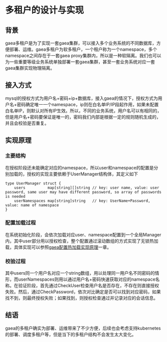# 多租户的设计与实现

## 背景

gaea多租户是为了实现一套gaea集群，可以接入多个业务系统的不同数据库，方便部署、运维。gaea多租户为软多租户，一个租户称为一个namespace，多个namespace之间存在于一套gaea proxy集群内，所以是一种软隔离。我们也可以为一些重要等级业务系统单独部署一套gaea集群，甚至一套业务系统对应一套gaea集群实现物理隔离。

## 接入方式

mysql的授权方式为用户名+密码+ip+数据库，接入gaea的情况下，授权方式为用户名+密码确定唯一一个namespace，ip则在白名单IP/IP段起作用，如果未配置白名单IP，则默认对所有IP生效。所以，不同的业务系统，用户名可以有相同的，但是用户名+密码要保证是唯一的，密码我们内部是根据一定的规则随机生成的，并且会校验是否重复。

## 实现原理

### 主要结构

在授权阶段还未能确定对应的namespace，所以user和namespace的配置是分别加载的，授权的实现主要依赖于UserManager结构体，其定义如下

```golang
type UserManager struct {
    users          map[string][]string // key: user name, value: user password, same user may have different password, so array of passwords is needed
    userNamespaces map[string]string   // key: UserName+Password, value: name of namespace
}
```

### 配置加载过程

在系统初始化阶段，会依次加载对应user、namespace配置到一个全局Manager内，其中user部分用以授权检查，整个配置通过滚动数组的方式实现了无锁热加载，具体实现可以参照[gaea配置热加载实现原理](config-reloading.md)一章。

### 校验过程

其中users同一个用户名对应一个string数组，用以处理同一用户名不同密码的情形，而userNamespaces则用以通过用户名+密码快速获取对应的namespace名称。在验证阶段，首先通过CheckUser检查用户名是否存在，不存在则直接授权失败。然后，通过CheckPassword，依次对比确定是否可以找到对应密码，如果找不到，则最终授权失败；如果找到，则授权检查通过并记录对应的会话信息。

## 结语

gaea的多租户确实为部署、运维带来了不少方便，后续也会考虑支持kubernetes的部署、调度多租户等，但是当下的多租户结构不会发生太大变化。

